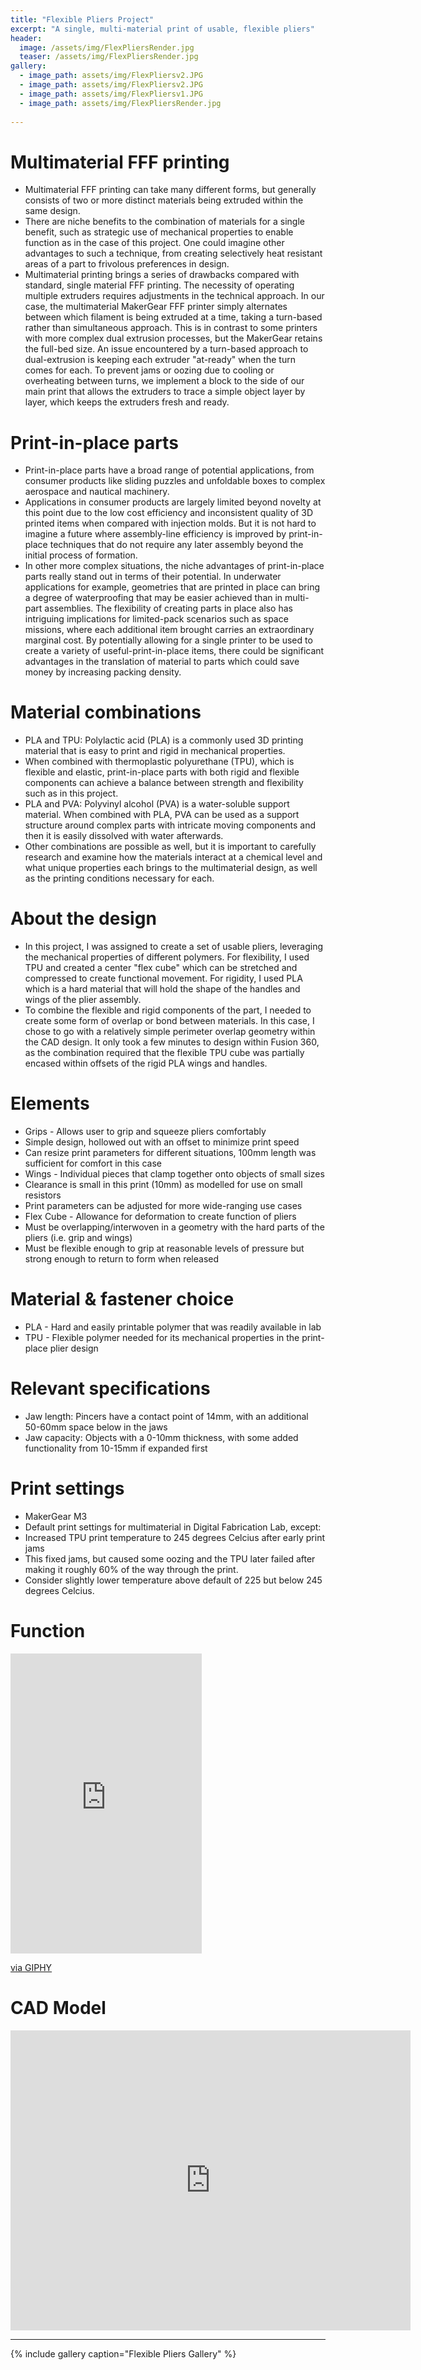 ```yaml
---
title: "Flexible Pliers Project"
excerpt: "A single, multi-material print of usable, flexible pliers"
header:
  image: /assets/img/FlexPliersRender.jpg
  teaser: /assets/img/FlexPliersRender.jpg
gallery:
  - image_path: assets/img/FlexPliersv2.JPG
  - image_path: assets/img/FlexPliersv2.JPG
  - image_path: assets/img/FlexPliersv1.JPG
  - image_path: assets/img/FlexPliersRender.jpg
   
---
```

# Multimaterial FFF printing
* Multimaterial FFF printing can take many different forms, but generally consists of two or more distinct materials being extruded within the same design.
* There are niche benefits to the combination of materials for a single benefit, such as strategic use of mechanical properties to enable function as in the case of this project. One could imagine other advantages to such a technique, from creating selectively heat resistant areas of a part to frivolous preferences in design.
* Multimaterial printing brings a series of drawbacks compared with standard, single material FFF printing. The necessity of operating multiple extruders requires adjustments in the technical approach. In our case, the multimaterial MakerGear FFF printer simply alternates between which filament is being extruded at a time, taking a turn-based rather than simultaneous approach. This is in contrast to some printers with more complex dual extrusion processes, but the MakerGear retains the full-bed size. An issue encountered by a turn-based approach to dual-extrusion is keeping each extruder "at-ready" when the turn comes for each. To prevent jams or oozing due to cooling or overheating between turns, we implement a block to the side of our main print that allows the extruders to trace a simple object layer by layer, which keeps the extruders fresh and ready.


# Print-in-place parts
*  Print-in-place parts have a broad range of potential applications, from consumer products like sliding puzzles and unfoldable boxes to complex aerospace and nautical machinery.
*  Applications in consumer products are largely limited beyond novelty at this point due to the low cost efficiency and inconsistent quality of 3D printed items when compared with injection molds. But it is not hard to imagine a future where assembly-line efficiency is improved by print-in-place techniques that do not require any later assembly beyond the initial process of formation.
*  In other more complex situations, the niche advantages of print-in-place parts really stand out in terms of their potential. In underwater applications for example, geometries that are printed in place can bring a degree of waterproofing that may be easier achieved than in multi-part assemblies. The flexibility of creating parts in place also has intriguing implications for limited-pack scenarios such as space missions, where each additional item brought carries an extraordinary marginal cost. By potentially allowing for a single printer to be used to create a variety of useful-print-in-place items, there could be significant advantages in the translation of material to parts which could save money by increasing packing density.

# Material combinations
*  PLA and TPU: Polylactic acid (PLA) is a commonly used 3D printing material that is easy to print and rigid in mechanical properties.
*  When combined with thermoplastic polyurethane (TPU), which is flexible and elastic, print-in-place parts with both rigid and flexible components can achieve a balance between strength and flexibility such as in this project.
*  PLA and PVA: Polyvinyl alcohol (PVA) is a water-soluble support material. When combined with PLA, PVA can be used as a support structure around complex parts with intricate moving components and then it is easily dissolved with water afterwards.
*  Other combinations are possible as well, but it is important to carefully research and examine how the materials interact at a chemical level and what unique properties each brings to the multimaterial design, as well as the printing conditions necessary for each.
  
# About the design
* In this project, I was assigned to create a set of usable pliers, leveraging the mechanical properties of different polymers. For flexibility, I used TPU and created a center "flex cube" which can be stretched and compressed to create functional movement. For rigidity, I used PLA which is a hard material that will hold the shape of the handles and wings of the plier assembly. 
* To combine the flexible and rigid components of the part, I needed to create some form of overlap or bond between materials. In this case, I chose to go with a relatively simple perimeter overlap geometry within the CAD design. It only took a few minutes to design within Fusion 360, as the combination required that the flexible TPU cube was partially encased within offsets of the rigid PLA wings and handles.
  
# Elements
* Grips - Allows user to grip and squeeze pliers comfortably
*   Simple design, hollowed out with an offset to minimize print speed
*   Can resize print parameters for different situations, 100mm length was sufficient for comfort in this case
* Wings - Individual pieces that clamp together onto objects of small sizes
*   Clearance is small in this print (10mm) as modelled for use on small resistors
*   Print parameters can be adjusted for more wide-ranging use cases
* Flex Cube - Allowance for deformation to create function of pliers
*   Must be overlapping/interwoven in a geometry with the hard parts of the pliers (i.e. grip and wings)
*   Must be flexible enough to grip at reasonable levels of pressure but strong enough to return to form when released

# Material & fastener choice
* PLA - Hard and easily printable polymer that was readily available in lab
* TPU - Flexible polymer needed for its mechanical properties in the print-place plier design

# Relevant specifications
* Jaw length: Pincers have a contact point of 14mm, with an additional 50-60mm space below in the jaws
* Jaw capacity: Objects with a 0-10mm thickness, with some added functionality from 10-15mm if expanded first

# Print settings
* MakerGear M3
* Default print settings for multimaterial in Digital Fabrication Lab, except:
* Increased TPU print temperature to 245 degrees Celcius after early print jams
* This fixed jams, but caused some oozing and the TPU later failed after making it roughly 60% of the way through the print.
* Consider slightly lower temperature above default of 225 but below 245 degrees Celcius.

# Function
<iframe src="https://giphy.com/embed/Jn1T8XDztY06TFs7zW" width="306" height="480" frameBorder="0" class="giphy-embed" allowFullScreen></iframe><p><a href="https://giphy.com/gifs/Jn1T8XDztY06TFs7zW">via GIPHY</a></p>

# CAD Model
<iframe src="https://vanderbilt643.autodesk360.com/shares/public/SH512d4QTec90decfa6e7d8bfddda576bb10?mode=embed" width="640" height="480" allowfullscreen="true" webkitallowfullscreen="true" mozallowfullscreen="true"  frameborder="0"></iframe>

---

{% include gallery caption="Flexible Pliers Gallery" %}
